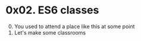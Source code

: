 # 0x02. ES6 classes

0. You used to attend a place like this at some point
1. Let's make some classrooms